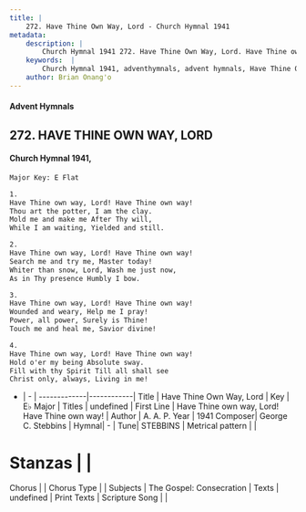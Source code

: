 ```yaml
---
title: |
    272. Have Thine Own Way, Lord - Church Hymnal 1941
metadata:
    description: |
        Church Hymnal 1941 272. Have Thine Own Way, Lord. Have Thine own way, Lord! Have Thine own way! Thou art the potter, I am the clay. Mold me and make me After Thy will, While I am waiting, Yielded and still. 
    keywords:  |
        Church Hymnal 1941, adventhymnals, advent hymnals, Have Thine Own Way, Lord, Have Thine own way, Lord! Have Thine own way!. 
    author: Brian Onang'o
---
```


#### Advent Hymnals
## 272. HAVE THINE OWN WAY, LORD
####  Church Hymnal 1941,

```txt
Major Key: E Flat

1.
Have Thine own way, Lord! Have Thine own way!
Thou art the potter, I am the clay.
Mold me and make me After Thy will,
While I am waiting, Yielded and still.

2.
Have Thine own way, Lord! Have Thine own way!
Search me and try me, Master today!
Whiter than snow, Lord, Wash me just now,
As in Thy presence Humbly I bow.

3.
Have Thine own way, Lord! Have Thine own way!
Wounded and weary, Help me I pray!
Power, all power, Surely is Thine!
Touch me and heal me, Savior divine!

4.
Have Thine own way, Lord! Have Thine own way!
Hold o'er my being Absolute sway.
Fill with thy Spirit Till all shall see
Christ only, always, Living in me!

```

- |   -  |
-------------|------------|
Title | Have Thine Own Way, Lord |
Key | E♭ Major |
Titles | undefined |
First Line | Have Thine own way, Lord! Have Thine own way! |
Author | A. A. P.
Year | 1941
Composer| George C. Stebbins |
Hymnal|  - |
Tune| STEBBINS |
Metrical pattern | |
# Stanzas |  |
Chorus |  |
Chorus Type |  |
Subjects | The Gospel: Consecration |
Texts | undefined |
Print Texts | 
Scripture Song |  |
    
